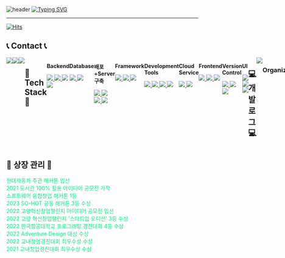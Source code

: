 ![header](https://capsule-render.vercel.app/api?type=waving&color=87CEEB&text=&animation=twinkling&height=80)
[![Typing SVG](https://readme-typing-svg.demolab.com?font=Bazzi&weight=600&size=45&duration=3500&pause=3&color=FF6347&center=false&vCenter=false&multiline=true&repeat=true&width=1000&height=100&lines=+Hi+This+is+LeeGunYoung%60s+GitHub!%F0%9F%91%8B)](https://git.io/typing-svg)

-------
[![Hits](https://hits.seeyoufarm.com/api/count/incr/badge.svg?url=https%3A%2F%2Fgithub.com%2FLeegunyoung%2FLeegunyoung&count_bg=%23FFB6F3&title_bg=%23555555&icon=&icon_color=%23E7E7E7&title=GynYoungs`s+Github&edge_flat=false)](https://hits.seeyoufarm.com)
<br>
## 📞 Contact 📞
<div style="display:flex; flex-direction:row;">
    <a href="mailto:hdn1015@naver.com">
        <img src="https://img.shields.io/badge/Gmail-EA4335?style=for-the-badge&logo=Naver&logoColor=white">  </a>
    <a href=https://open.kakao.com/o/sGFzzbsf](https://open.kakao.com/o/sdcq1WUf>
    <img src="https://img.shields.io/badge/KakaoTalk-FFCD00?style=for-the-badge&logoColor=black&logo=KakaoTalk">
    </a>
    <a href="https://www.instagram.com/lee_gun0617/">
    <img src="https://img.shields.io/badge/Instagram-E4405F?style=for-the-badge&logo=Instagram&logoColor=white">
    </a>
<br>
    






## 🔨 Tech Stack 🔨

<div style="display:flex; flex-direction:column; align-items:flex-start;">
    <p><strong>Backend</strong></p>
    <div>
        <a href="URL1">
            <img src="https://img.shields.io/badge/Java-007396?style=for-the-badge&logo=Java&logoColor=white">
        </a>
        <a href="URL2">
            <img src="https://img.shields.io/badge/Spring%20Boot-6DB33F?style=for-the-badge&logo=springboot&logoColor=white">
        </a>
        <a href="URL3">
            <img src="https://camo.githubusercontent.com/94be0a2e5be142925615e5821d97137a930d08fc154962ce43860f1957e6661e/68747470733a2f2f696d672e736869656c64732e696f2f62616467652f507974686f6e2d3337373641423f7374796c653d666f722d7468652d6261646765266c6f676f3d707974686f6e266c6f676f436f6c6f723d7768697465" data-canonical-src="https://img.shields.io/badge/Python-3776AB?style=for-the-badge&amp;logo=python&amp;logoColor=white" style="max-width: 100%;">
        </a>
        <a href="URL4">
            <img src="https://img.shields.io/badge/Django-092E20?style=for-the-badge&logo=django&logoColor=white">
        </a>
    </div>
</div>
<br>
<div style="display:flex; flex-direction:column; align-items:flex-start;">
    <p><strong>Database</strong></p>
    <div>
        <a href="URL5">
            <img src="https://img.shields.io/badge/Oracle-F80000?style=for-the-badge&logo=oracle&logoColor=white">
        </a>
        <a href="URL6">
            <img src="https://img.shields.io/badge/MySQL-4479A1?style=for-the-badge&logo=mysql&logoColor=white">
        </a>
    </div>
</div>
<br>
<div style="display:flex; flex-direction:column; align-items:flex-start;">
    <p><strong>배포+Server 구축</strong></p>
    <div>
        <a href="URL7">
            <img src="https://img.shields.io/badge/Amazon%20EC2-232F3E?style=for-the-badge&logo=amazonaws&logoColor=white">
        </a>
        <a href="URL8">
            <img src="https://img.shields.io/badge/Linux-FCC624?style=for-the-badge&logo=linux&logoColor=black">
        </a>
        <a href="URL9">
            <img src="https://img.shields.io/badge/Apache%20Tomcat-F8DC75?style=for-the-badge&logo=apachetomcat&logoColor=black">
        </a>
        <a href="URL10">
            <img src="https://img.shields.io/badge/Gunicorn-345571?style=for-the-badge&logo=gunicorn&logoColor=white">
        </a>
    </div>
</div>
<br>
<div style="display:flex; flex-direction:column; align-items:flex-start;">
    <p><strong>Framework</strong></p>
    <div>
        <a href="URL11">
            <img src="https://img.shields.io/badge/Spring-6DB33F?style=for-the-badge&logo=spring&logoColor=white">
        </a>
        <a href="URL12">
            <img src="https://img.shields.io/badge/Spring%20Boot-6DB33F?style=for-the-badge&logo=springboot&logoColor=white">
        </a>
        <a href="URL13">
            <img src="https://img.shields.io/badge/Django-092E20?style=for-the-badge&logoColor=white">
        </a>
    </div>
</div>
<br>
<div>
    <p><strong>Development Tools</strong></p>
    <div>
        <a href="URL14">
            <img src="https://img.shields.io/badge/IntelliJ%20IDEA-000000?style=for-the-badge&logo=intellij-idea&logoColor=white">
        </a>
        <a href="URL15">
            <img src="https://img.shields.io/badge/Eclipse-2C2255?style=for-the-badge&logo=eclipse&logoColor=white">
        </a>
        <a href="URL16">
            <img src="https://img.shields.io/badge/VSCode-007ACC?style=for-the-badge&logo=visualstudiocode&logoColor=white">
        </a>
        <a href="URL30">
            <img src="https://img.shields.io/badge/Visual%20Studio-5C2D91?style=for-the-badge&logo=visualstudio&logoColor=white">
        </a>
    </div>
</div>
<br>
<div>
    <p><strong>Cloud Service</strong></p>
    <div>
        <a href="URL17">
            <img src="https://img.shields.io/badge/AWS-232F3E?style=for-the-badge&logo=amazon-aws&logoColor=white">
        </a>
        <a href="URL18">
            <img src="https://img.shields.io/badge/Docker-2496ED?style=for-the-badge&logo=docker&logoColor=white">
        </a>
    </div>
</div>
<br>
<div>
    <p><strong>Frontend</strong></p>
    <div>
        <a href="URL19">
            <img src="https://img.shields.io/badge/HTML5-E34F26?style=flat-square&logo=html5&logoColor=white">
        </a>
        <a href="URL20">
            <img src="https://img.shields.io/badge/CSS3-1572B6?style=flat-square&logo=css3&logoColor=white">
        </a>
        <a href="URL21">
            <img src="https://img.shields.io/badge/JavaScript-F7DF1E?style=flat-square&logo=javascript&logoColor=black">
        </a>
    </div>
</div>
<br>
<div>
    <p><strong>Version Control</strong></p>
    <div>
        <a href="URL22">
            <img src="https://img.shields.io/badge/Git-F05032?style=for-the-badge&logo=git&logoColor=white">
        </a>
        <a href="URL23">
            <img src="https://img.shields.io/badge/GitHub-181717?style=for-the-badge&logo=github&logoColor=white">
        </a>
        <a href="URL24">
            <img src="https://img.shields.io/badge/Bitbucket-0052CC?style=for-the-badge&logo=bitbucket&logoColor=white">
        </a>
    </div>
</div>
<br>
<div>
    <p><strong>UI</strong></p>
    <div>
        <a href="URL25">
            <img src="https://img.shields.io/badge/Figma-F24E1E?style=for-the-badge&logo=figma&logoColor=white">
        </a>
        <a href="URL26">
            <img src="https://img.shields.io/badge/Adobe%20XD-FF61F6?style=for-the-badge&logo=adobe-xd&logoColor=white">
        </a>
        <a href="URL27">
            <img src="https://img.shields.io/badge/Sketch-F7B500?style=for-the-badge&logo=sketch&logoColor=black">
        </a>
    </div>
</div>
<br>
<br>
<br>

## 💻 개발 로그 💻
<div>
    <a href="https://blog.naver.com/hdn1015">
        <img src="https://img.shields.io/badge/Naver%20Blog-03C75A?style=for-the-badge&logo=naver&logoColor=white">
    </a>
</div>
<br>
<div></div>
<h3 align="center"><b> Organizations </b></h3>
<p align="center">
    <img src="https://img.shields.io/badge/sosratchachaHACKATHON-Organization-brightgreen">
    <img src="https://img.shields.io/badge/VeritasKau-Organization-brightgreen">
    <img src="https://img.shields.io/badge/KoreaHanZoom-Organization-brightgreen">
</p>
</div>

##  🌌 상장 관리  🌌
<div>
   <p style="font-size: 14px; margin-top: 10px;">
      <font color=%23E7E7E7>
            현대자동차 주관 해커톤 입선 <br>
            2021 도서관 100% 활용 아이디어 공모전 가작 <br>
            소프트웨어 융합창업 해커톤 1등 <br>
            2023 SO-HOT 공동 해커톤 3등 수상 <br>
            2022 고양혁신창업챌린지 아이디어 공모전 입선 <br>
            2022 고양 혁신창업챌린지 '스타트업 오디션' 3등 수상 <br>
            2022 한국항공대학교 프로그래밍 경진대회 4등 수상 <br>
            2022 Adventure Design 대상 수상 <br>
            2022 교내창업경진대회 최우수상 수상 <br>
            2021 교내창업경진대회 최우수상 수상
      </font>
    </p>
</div>



    
